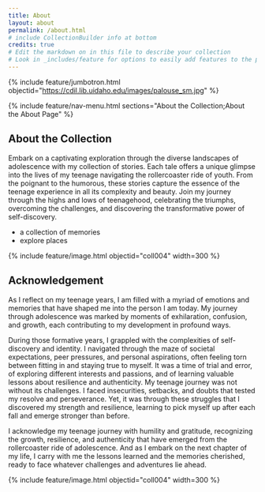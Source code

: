 ```yaml
---
title: About
layout: about
permalink: /about.html
# include CollectionBuilder info at bottom
credits: true
# Edit the markdown on in this file to describe your collection
# Look in _includes/feature for options to easily add features to the page
---
```


{% include feature/jumbotron.html objectid="https://cdil.lib.uidaho.edu/images/palouse_sm.jpg" %}

{% include feature/nav-menu.html sections="About the Collection;About the About Page" %}

## About the Collection

Embark on a captivating exploration through the diverse landscapes of adolescence with my collection of stories. Each tale offers a unique glimpse into the lives of my teenage navigating the rollercoaster ride of youth. From the poignant to the humorous, these stories capture the essence of the teenage experience in all its complexity and beauty. Join my journey through the highs and lows of teenagehood, celebrating the triumphs, overcoming the challenges, and discovering the transformative power of self-discovery.
- a collection of memories
- explore places

 {% include feature/image.html objectid="coll004" width=300 %} 
 
## Acknowledgement 

As I reflect on my teenage years, I am filled with a myriad of emotions and memories that have shaped me into the person I am today. My journey through adolescence was marked by moments of exhilaration, confusion, and growth, each contributing to my development in profound ways.

During those formative years, I grappled with the complexities of self-discovery and identity. I navigated through the maze of societal expectations, peer pressures, and personal aspirations, often feeling torn between fitting in and staying true to myself. It was a time of trial and error, of exploring different interests and passions, and of learning valuable lessons about resilience and authenticity. My teenage journey was not without its challenges. I faced insecurities, setbacks, and doubts that tested my resolve and perseverance. Yet, it was through these struggles that I discovered my strength and resilience, learning to pick myself up after each fall and emerge stronger than before.

I acknowledge my teenage journey with humility and gratitude, recognizing the growth, resilience, and authenticity that have emerged from the rollercoaster ride of adolescence. And as I embark on the next chapter of my life, I carry with me the lessons learned and the memories cherished, ready to face whatever challenges and adventures lie ahead.

{% include feature/image.html objectid="coll004" width=300 %}
